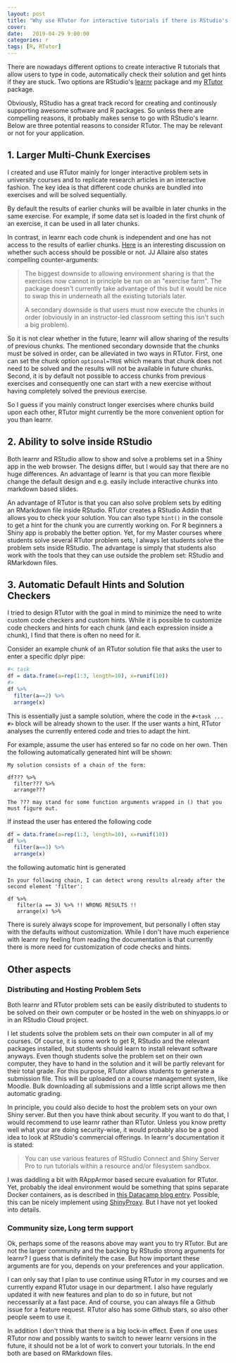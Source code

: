 ```yaml
---
layout: post
title: "Why use RTutor for interactive tutorials if there is RStudio's learnr?"
cover: 
date:   2019-04-29 9:00:00
categories: r
tags: [R, RTutor]
---
```


There are nowadays different options to create interactive R tutorials that allow users to type in code, automatically check their solution and get hints if they are stuck. Two options are RStudio's  [learnr](https://rstudio.github.io/learnr/) package and my [RTutor](https://github.com/skranz/RTutor) package.

Obviously, RStudio has a great track record for creating and continously supporting awesome software and R packages. So unless there are compelling reasons, it probably makes sense to go with RStudio's learnr. Below are three potential reasons to consider RTutor. The may be relevant or not for your application.

## 1. Larger Multi-Chunk Exercises

I created and use RTutor mainly for longer interactive problem sets in university courses and to replicate research articles in an interactive fashion. The key idea is that different code chunks are bundled into exercises and will be solved sequentially.

By default the results of earlier chunks will be availble in later chunks in the same exercise. For example, if some data set is loaded in the first chunk of an exercise, it can be used in all later chunks.

In contrast, in learnr each code chunk is independent and one has not access to the results of earlier chunks. [Here](https://github.com/rstudio/learnr/issues/72) is an interesting discussion on whether such access should be possible or not. JJ Allaire also states compelling counter-arguments:

> The biggest downside to allowing environment sharing is that the exercises now cannot in principle be run on an "exercise farm". The package doesn't currently take advantage of this but it would be nice to swap this in underneath all the existing tutorials later.
>
> A secondary downside is that users must now execute the chunks in order (obviously in an instructor-led classroom setting this isn't such a big problem).

So it is not clear whether in the future, learnr will allow sharing of the results of previous chunks. The mentioned secondary downside that the chunks must be solved in order, can be alleviated in two ways in RTutor. First, one can set the chunk option `optional=TRUE` which means that chunk does not need to be solved and the results will not be available in future chunks. Second, it is by default not possible to access chunks from previous exercises and consequently one can start with a new exercise without having completely solved the previous exercise.

So I guess if you mainly construct longer exercises where chunks build upon each other, RTutor might currently be the more convenient option for you than learnr.

## 2. Ability to solve inside RStudio 

Both learnr and RStudio allow to show and solve a problems set in a Shiny app in the web browser. The designs differ, but I would say that there are no huge differences. An advantage of learnr is that you can more flexible change the default design and e.g. easily include interactive chunks into markdown based slides.

An advantage of RTutor is that you can also solve problem sets by editing an RMarkdown file inside RStudio. RTutor creates a RStudio Addin that allows you to check your solution. You can also type `hint()` in the console to get a hint for the chunk you are currently working on. For R beginners a Shiny app is probably the better option. Yet, for my Master courses where students solve several RTutor problem sets, I always let students solve the problem sets inside RStudio. The advantage is simply that students also work with the tools that they can use outside the problem set: RStudio and RMarkdown files. 

## 3. Automatic Default Hints and Solution Checkers

I tried to design RTutor with the goal in mind to minimize the need to write custom code checkers and custom hints. While it is possible to customize code checkers and hints for each chunk (and each expression inside a chunk), I find that there is often no need for it.

Consider an example chunk of an RTutor solution file that asks the user to enter a specific dplyr pipe:


```r
#< task
df = data.frame(a=rep(1:3, length=10), x=runif(10))
#>
df %>% 
  filter(a==2) %>%
  arrange(x)
```
This is essentially just a sample solution, where the code in the `#<task ... #>` block will be already shown to the user. If the user wants a hint, RTutor analyses the currently entered code and tries to adapt the hint.

For example, assume the user has entered so far no code on her own. Then the following automatically generated hint will be shown:
```
My solution consists of a chain of the form:

df??? %>%
  filter??? %>%
  arrange???

The ??? may stand for some function arguments wrapped in () that you must figure out.
```

If instead the user has entered the following code


```r
df = data.frame(a=rep(1:3, length=10), x=runif(10))
df %>%
  filter(a==3) %>%
  arrange(x)
```

the following automatic hint is generated

```
In your following chain, I can detect wrong results already after the second element 'filter':

df %>%
   filter(a == 3) %>% !! WRONG RESULTS !!
   arrange(x) %>%
```

There is surely always scope for improvement, but personally I often stay with the defaults without customization. While I don't have much experience with learnr my feeling from reading the documentation is that currently there is more need for customization of code checks and hints.

## Other aspects

### Distributing and Hosting Problem Sets

Both learnr and RTutor problem sets can be easily distributed to students to be solved on their own computer or be hosted in the web on shinyapps.io or in an RStudio Cloud project.

I let students solve the problem sets on their own computer in all of my courses. Of course, it is some work to get R, RStudio and the relevant packages installed, but students should learn to install relevant software anyways. Even though students solve the problem set on their own computer, they have to hand in the solution and it will be partly relevant for their total grade. For this purpose, RTutor allows students to generate a submission file. This will be uploaded on a course management system, like Moodle. Bulk downloading all submissions and a little script allows me then automatic grading.

In principle, you could also decide to host the problem sets on your own Shiny server. But then you have think about security. If you want to do that, I would recommend to use learnr rather than RTutor. Unless you know pretty well what your are doing security-wise, it would probably also be a good idea to look at RStudio's commercial offerings. In learnr's documentation it is stated:

> You can use various features of RStudio Connect and Shiny Server Pro to run tutorials within a resource and/or filesystem sandbox.

I was daddling a bit with RAppArmor based secure evaluation for RTutor. Yet, probably the ideal environment would be something that spins separate Docker containers, as is described in [this Datacamp blog entry](https://www.datacamp.com/community/tech/session-management). Possible, this can be nicely implement using [ShinyProxy](https://www.shinyproxy.io/). But I have not yet looked into details.

### Community size, Long term support

Ok, perhaps some of the reasons above may want you to try RTutor. But are not the larger community and the backing by RStudio strong arguments for learnr? I guess that is definitely the case. But how important these arguments are for you, depends on your preferences and your application.

I can only say that I plan to use continue using RTutor in my courses and we currently expand RTutor usage in our department. I also have regularly updated it with new features and plan to do so in future, but not neccessarily at a fast pace. And of course, you can always file a Github issue for a feature request. RTutor also has some Github stars, so also other people seem to use it.

In addition I don't think that there is a big lock-in effect. Even if one uses RTutor now and possibly wants to switch to newer learnr versions in the future, it should not be a lot of work to convert your tutorials. In the end both are based on RMarkdown files.




